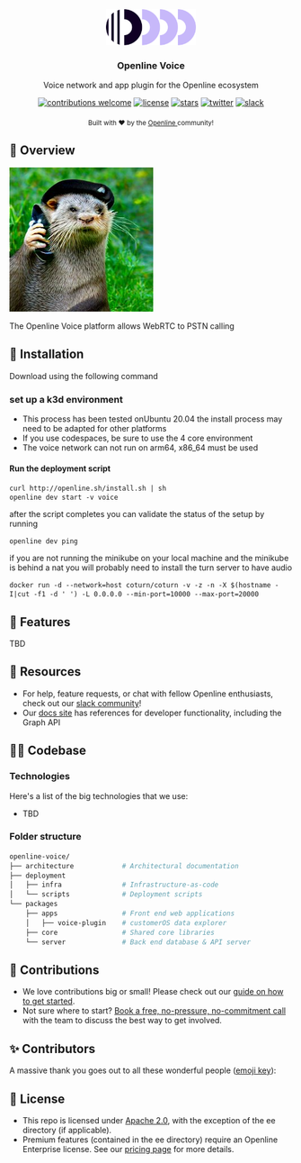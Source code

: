 <div align="center">
  <a href="https://openline.ai">
    <img
      src="https://raw.githubusercontent.com/openline-ai/openline-voice/otter/.github/TeamHero.svg"
      alt="Openline Logo"
      height="64"
    />
  </a>
  <br />
  <p>
    <h3>
      <b>
        Openline Voice
      </b>
    </h3>
  </p>
  <p>
    Voice network and app plugin for the Openline ecosystem
  </p>
  <p>

[![contributions welcome](https://img.shields.io/badge/contributions-welcome-brightgreen?logo=github)][repo] 
[![license](https://img.shields.io/badge/license-Apache%202-blue)][apache2] 
[![stars](https://img.shields.io/github/stars/openline-ai/openline-voice?style=social)][repo] 
[![twitter](https://img.shields.io/twitter/follow/openlineAI?style=social)][twitter] 
[![slack](https://img.shields.io/badge/slack-community-blueviolet.svg?logo=slack)][slack]

  </p>
  <p>
    <sub>
      Built with ❤︎ by the
      <a href="https://openline.ai">
        Openline
      </a>
      community!
    </sub>
  </p>
</div>


## 👋 Overview
![Octavian Tails On The Phone](images/otter_phone.jpeg)

The Openline Voice platform allows WebRTC to PSTN calling

## 🚀 Installation

Download using the following command

### set up a k3d environment

* This process has been tested onUbuntu 20.04 the install process may need to be adapted for other platforms
* If you use codespaces, be sure to use the 4 core environment
* The voice network can not run on arm64, x86_64 must be used


#### Run the deployment script

```
curl http://openline.sh/install.sh | sh
openline dev start -v voice
```

after the script completes you can validate the status of the setup by running
```
openline dev ping
```

if you are not running the minikube on your local machine and the minikube is behind a nat you will probably need to install the turn server to have audio
```
docker run -d --network=host coturn/coturn -v -z -n -X $(hostname -I|cut -f1 -d ' ') -L 0.0.0.0 --min-port=10000 --max-port=20000
```


## 🙌 Features

TBD

## 🤝 Resources

- For help, feature requests, or chat with fellow Openline enthusiasts, check out our [slack community][slack]!
- Our [docs site][docs] has references for developer functionality, including the Graph API

## 👩‍💻 Codebase

### Technologies

Here's a list of the big technologies that we use:

- TBD

### Folder structure

```sh
openline-voice/
├── architecture            # Architectural documentation
├── deployment              
│   ├── infra               # Infrastructure-as-code
│   └── scripts             # Deployment scripts
└── packages
    ├── apps                # Front end web applications
    │   ├── voice-plugin    # customerOS data explorer
    ├── core                # Shared core libraries
    └── server              # Back end database & API server
```


## 💪 Contributions

- We love contributions big or small!  Please check out our [guide on how to get started][contributions].
- Not sure where to start?  [Book a free, no-pressure, no-commitment call][call] with the team to discuss the best way to get involved.

## ✨ Contributors

A massive thank you goes out to all these wonderful people ([emoji key][emoji]):

<!-- ALL-CONTRIBUTORS-LIST:START - Do not remove or modify this section -->
<!-- prettier-ignore-start -->
<!-- markdownlint-disable -->


<!-- markdownlint-restore -->
<!-- prettier-ignore-end -->

<!-- ALL-CONTRIBUTORS-LIST:END -->

## 🪪 License

- This repo is licensed under [Apache 2.0][apache2], with the exception of the ee directory (if applicable).
- Premium features (contained in the ee directory) require an Openline Enterprise license.  See our [pricing page][pricing] for more details.


[apache2]: https://www.apache.org/licenses/LICENSE-2.0
[call]: https://meetings-eu1.hubspot.com/matt2/customer-demos
[contributions]: https://github.com/openline-ai/community/blob/main/README.md
[docs]: https://openline.ai
[emoji]: https://allcontributors.org/docs/en/emoji-key
[pricing]: https://openline.ai/pricing
[repo]: https://github.com/openline-ai/openline-voice/
[slack]: https://join.slack.com/t/openline-ai/shared_invite/zt-1i6umaw6c-aaap4VwvGHeoJ1zz~ngCKQ
[twitter]: https://twitter.com/OpenlineAI
